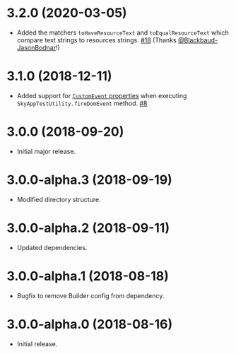 # 3.2.0 (2020-03-05)

- Added the matchers `toHaveResourceText` and `toEqualResourceText` which compare text strings to resources strings. [#18](https://github.com/blackbaud/skyux-sdk-testing/pull/18) (Thanks [@Blackbaud-JasonBodnar](https://github.com/Blackbaud-JasonBodnar)!)

# 3.1.0 (2018-12-11)

- Added support for [`CustomEvent` properties](https://developer.mozilla.org/en-US/docs/Web/API/CustomEvent/CustomEvent) when executing `SkyAppTestUtility.fireDomEvent` method. [#8](https://github.com/blackbaud/skyux-sdk-testing/pull/8)

# 3.0.0 (2018-09-20)

- Initial major release.

# 3.0.0-alpha.3 (2018-09-19)

- Modified directory structure.

# 3.0.0-alpha.2 (2018-09-11)

- Updated dependencies.

# 3.0.0-alpha.1 (2018-08-18)

- Bugfix to remove Builder config from dependency.

# 3.0.0-alpha.0 (2018-08-16)

- Initial release.
